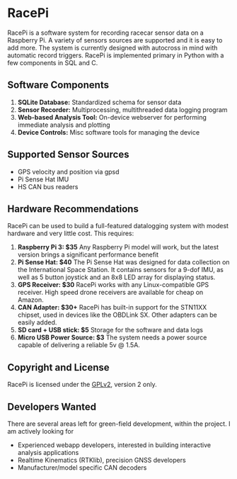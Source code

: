 RacePi
=================

RacePi is a software system for recording racecar sensor data on a Raspberry Pi. A variety of sensors sources are supported and it is easy to add more. The system is currently designed with autocross in mind with automatic record triggers. RacePi is implemented primary in Python with a few components in SQL and C.

Software Components
---------------------
1. **SQLite Database:** Standardized schema for sensor data 
2. **Sensor Recorder:** Multiprocessing, multithreaded data logging program
3. **Web-based Analysis Tool:** On-device webserver for performing immediate analysis and plotting
4. **Device Controls:** Misc software tools for managing the device


Supported Sensor Sources
---------------------
* GPS velocity and position via gpsd
* Pi Sense Hat IMU
* HS CAN bus readers

Hardware Recommendations
------------------------

RacePi can be used to build a full-featured datalogging system with modest hardware and very little cost. This requires:

1. **Raspberry Pi 3: $35** Any Raspberry Pi model will work, but the latest version brings a significant performance benefit
2. **Pi Sense Hat: $40** The Pi Sense Hat was designed for data collection on the International Space Station. It contains sensors for a 9-dof IMU, as well as 5 button joystick and an 8x8 LED array for displaying status.
3. **GPS Receiver: $30** RacePi works with any Linux-compatible GPS receiver. High speed drone receivers are available for cheap on Amazon.
3. **CAN Adapter: $30+** RacePi has built-in support for the STN11XX chipset, used in devices like the OBDLink SX. Other adapters can be easily added.
4. **SD card + USB stick: $5** Storage for the software and data logs
5. **Micro USB Power Source: $3** The system needs a power source capable of delivering a reliable 5v @ 1.5A.


Copyright and License
---------------------
RacePi is licensed under the [GPLv2](https://www.gnu.org/licenses/old-licenses/gpl-2.0.en.html), version 2 only.

Developers Wanted
---------------------
There are several areas left for green-field development, within the project. I am actively looking for

* Experienced webapp developers, interested in building interactive analysis applications
* Realtime Kinematics (RTKlib), precision GNSS developers
* Manufacturer/model specific CAN decoders